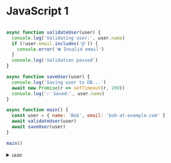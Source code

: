 # JavaScript 1
```javascript

async function validateUser(user) {
  console.log('Validating user:', user.name)
  if (!user.email.includes('@')) {
    console.error('❌ Invalid email')
  }
  console.log('Validation passed')
}

async function saveUser(user) {
  console.log('Saving user to DB...')
  await new Promise(r => setTimeout(r, 200))
  console.log('✅ Saved:', user.name)
}

async function main() {
  const user = { name: 'Bob', email: 'bob-at-example.com' }
  await validateUser(user)
  await saveUser(user)
}

main()

```

<details>
<summary>เฉลย</summary>

## เฉลย

ข้อผิดพลาด: ไม่มี return หลัง validation fail ทำให้ saveUser ทำงานต่อ
if (!user.email.includes('@')) return console.error('❌ Invalid email')


</details>